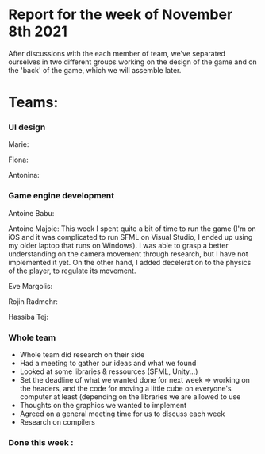 #  Report for the week of November 8th 2021
After discussions with the each member of team, we've separated ourselves in two different groups working on the design of the game and on the 'back' of the game, which we will assemble later.

# Teams:

### UI design 

Marie:




Fiona:




Antonina:



### Game engine development
Antoine Babu:




Antoine Majoie:
This week I spent quite a bit of time to run the game (I'm on iOS and it was complicated to run SFML on Visual Studio, I ended up using my older laptop that runs on Windows). I was able to grasp a better understanding on the camera movement through research, but I have not implemented it yet. On the other hand, I added deceleration to the physics of the player, to regulate its movement.




Eve Margolis:





Rojin Radmehr:




Hassiba Tej:

  
### Whole team
- Whole team did research on their side
- Had a meeting to gather our ideas and what we found
- Looked at some libraries & ressources (SFML, Unity...)
- Set the deadline of what we wanted done for next week => working on the headers, and the code for moving a little cube on everyone's computer at least (depending on the libraries we are allowed to use
- Thoughts on the graphics we wanted to implement
- Agreed on a general meeting time for us to discuss each week
- Research on compilers 

### Done this week :
  



